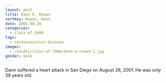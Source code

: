 ```yaml
---
layout: post
title: Dann E. Rowan
sortKey: Rowan, Dann
date: 2001-08-26
categories:
  - class-of-1980
tags:
  - cardiovascular-disease
images:
  - /assets/class-of-1980/dann-e-rowan-1.jpg
gender: male
---
```


Dann suffered a heart attack in San Diego on August 26, 2001. He was only 38 years old.
